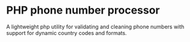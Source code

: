 # PHP phone number processor
A lightweight php utility for validating and cleaning phone numbers with support for dynamic country codes and formats.

